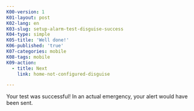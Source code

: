 ```yaml
---
K00-version: 1
K01-layout: post
K02-lang: en
K03-slug: setup-alarm-test-disguise-success
K04-type: simple
K05-title: 'Well done!'
K06-published: 'true'
K07-categories: mobile
K08-tags: mobile
K09-action:
  - title: Next
    link: home-not-configured-disguise

---
```


Your test was successful! In an actual emergency, your alert would have been sent.